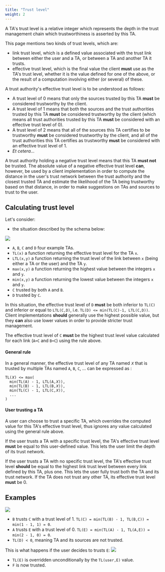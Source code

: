```yaml
---
title: "Trust level"
weight: 2
---
```


A TA's trust level is a relative integer which represents the depth in the trust management chain which trustworthiness is asserted by this TA.

This page mentions two kinds of trust levels, which are:

* link trust level, which is a defined value associated with the trust link between either the user and a TA, or between a TA and another TA it trusts.
* effective trust level, which is the final value the client **must** use as the TA's trust level, whether it is the value defined for one of the above, or the result of a computation involving either (or several) of these.

A trust authority's effective trust level is to be understood as follows:

* A trust level of 0 means that only the sources trusted by this TA **must** be considered trustworthy by the client.
* A trust level of 1 means that both the sources and the trust authorities trusted by this TA **must** be considered trustworthy by the client (which means all trust authorities trusted by this TA **must** be considered with an effective trust level of 0).
* A trust level of 2 means that all of the sources this TA certifies to be trustworthy **must** be considered trustworthy by the client, and all of the trust authorities this TA certifies as trustworthy **must** be considered with an effective trust level of 1.
* *Et cetera*...

A trust authority holding a negative trust level means that this TA **must not** be trusted. The absolute value of a negative effective trust level **can**, however, be used by a client implementation in order to compute the distance in the user's trust network between the trust authority and the closest trusted TA and estimate the likelihood of the TA being trustworthy based on that distance, in order to make suggestions on TAs and sources to trust to the user.

## Calculating trust level

Let's consider:

* the situation described by the schema below:

![](/images/trust-level-calc.svg)

* `A`, `B`, `C` and `D` four example TAs.
* `TL(x)` a function returning the effective trust level for the TA `x`.
* `LTL(x,y)` a function returning the trust level of the link between `x` (being either a TA or the user) and the TA `y`.
* `max(x,y)` a function returning the highest value between the integers `x` and `y`.
* `min(x,y)` a function returning the lowest value between the integers `x` and `y`.
* `C` trusted by both `A` and `B`.
* `D` trusted by `C`.

In this situation, the effective trust level of `D` **must** be both inferior to `TL(C)` and inferior or equal to `LTL(C,D)`, i.e. `TL(D) <= min(TL(C)-1, LTL(C,D))`. Client implementations **should** generally use the highest possible value, but they **can** also use lower values in order to provide stricter trust management.

The effective trust level of `C` **must** be the highest trust level value calculated for each link (`A➡️C` and `B➡️C`) using the rule above.

#### General rule

In a general manner, the effective trust level of any TA named `𝑋` that is trusted by multiple TAs named `A`, `B`, `C`, ... can be expressed as :

```
TL(𝑋) <= max(
  min(TL(A) - 1, LTL(A,𝑋)),
  min(TL(B) - 1, LTL(B,𝑋)),
  min(TL(C) - 1, LTL(C,𝑋)),
  ...
)
```

#### User trusting a TA

A user can choose to trust a specific TA, which overrides the computed value for this TA's effective trust level, thus ignores any value calculated using the general rule above.

If the user trusts a TA with a specific trust level, the TA's effective trust level **must** be equal to this user-defined value. This lets the user limit the depth of its trust network.

If the user trusts a TA with no specific trust level, the TA's effective trust level **should** be equal to the highest link trust level between every link defined by this TA, plus one. This lets the user fully trust both the TA and its trust network. If the TA does not trust any other TA, its effective trust level **must** be 0.

## Examples

![](/images/trust-level-graph.svg?width=100%)

- `B` trusts `C` with a trust level of 1. `TL(C) = min(TL(B) - 1, TL(B,C)) = min(1 - 1, 1) = 0`.
- `A` trusts `E` with a trust level of 0. `TL(E) = min(TL(A) - 1, TL(A,E)) = min(2 - 1, 0) = 0`.
- `TL(D) < 0`, meaning TA and its sources are not trusted.

This is what happens if the user decides to trusts `E`:
![](/images/trust-level-graph-userdef2.svg?width=100%)

- `TL(E)` is overridden unconditionally by the `TL(user,E)` value.
- `F` is now trusted.

